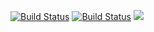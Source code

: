 [![Build Status](https://travis-ci.org/sylviawanjiku/Store_manager_Api.svg?branch=develop)](https://travis-ci.org/sylviawanjiku/Store_manager_Api)
[![Build Status](https://travis-ci.org/sylviawanjiku/Store_manager_Api.svg?branch=ch-test-user-endpoints-161360489)](https://travis-ci.org/sylviawanjiku/Store_manager_Api)
<a href="https://codeclimate.com/github/sylviawanjiku/Store_manager_Api/maintainability"><img src="https://api.codeclimate.com/v1/badges/d660a69253618dfb3ce9/maintainability" /></a>

